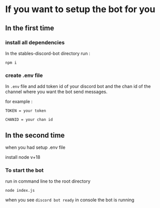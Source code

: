 # If you want to setup the bot for you

## In the first time

### install all dependencies

In the stables-discord-bot directory run :

`npm i`

### create .env file

In `.env` file and add token id of your discord bot and the chan id of the channel where you want the bot send messages.

for example :

```
TOKEN = your token

CHANID = your chan id
```

## In the second time
 when you had setup .env file
 
install node v+18

### To start the bot
run in command line to the root directory

`node index.js`

when you see `discord bot ready` in console the bot is running
